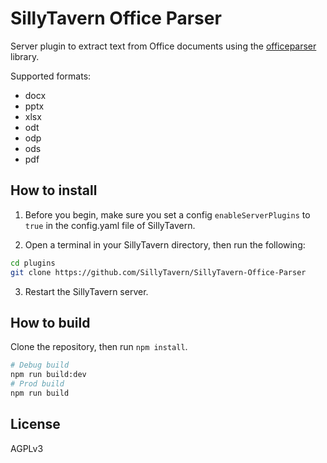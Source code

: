 # SillyTavern Office Parser

Server plugin to extract text from Office documents using the [officeparser](https://www.npmjs.com/package/officeparser) library.

Supported formats:

* docx
* pptx
* xlsx
* odt
* odp
* ods
* pdf

## How to install

1. Before you begin, make sure you set a config `enableServerPlugins` to `true` in the config.yaml file of SillyTavern.

2. Open a terminal in your SillyTavern directory, then run the following:

```bash
cd plugins
git clone https://github.com/SillyTavern/SillyTavern-Office-Parser
```

3. Restart the SillyTavern server.

## How to build

Clone the repository, then run `npm install`.

```bash
# Debug build
npm run build:dev
# Prod build
npm run build
```

## License

AGPLv3
